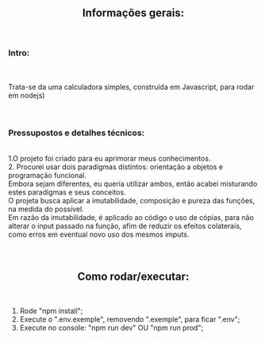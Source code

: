 <center><h2>Informações gerais:</h2></center>
<Br>
<h3>Intro:</h3>
<Br>
<Br>
Trata-se da uma calculadora simples, construída em Javascript, para rodar em nodejs)
<Br>
<Br>
<Br>

<h3>Pressupostos e detalhes técnicos:</h3>
<Br>
1.O projeto foi criado para eu aprimorar meus conhecimentos.
<Br> 
2. Procurei usar dois paradigmas distintos: orientação a objetos e programação funcional.
<Br>
Embora sejam diferentes, eu queria utilizar ambos, então acabei misturando estes paradigmas e seus conceitos.
<Br>
O projeta busca aplicar a imutabilidade, composição e pureza das funções, na medida do possível.
<Br>
Em razão da imutabilidade, é aplicado ao código o uso de cópias, para não alterar o input passado na função, afim de reduzir os efeitos colaterais, como erros em eventual novo uso dos mesmos imputs.
<Br>
<Br>
<Br>

<center><h2>Como rodar/executar:</h2></center>
<Br>

1. Rode "npm install";
   <Br>
2. Execute o ".env.exemple", removendo ".exemple", para ficar ".env";
   <Br>
3. Execute no console: "npm run dev" OU "npm run prod";
   <Br>

<style>
h2 {text-align: center;}
p {text-align: justify;}
</style>
